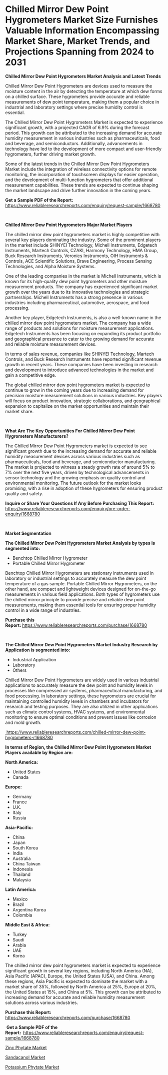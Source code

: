 <p><h1>Chilled Mirror Dew Point Hygrometers Market Size Furnishes Valuable Information Encompassing Market Share, Market Trends, and Projections Spanning from 2024 to 2031</h1></p><p><strong>Chilled Mirror Dew Point Hygrometers Market Analysis and Latest Trends</strong></p>
<p><p>Chilled Mirror Dew Point Hygrometers are devices used to measure the moisture content in the air by detecting the temperature at which dew forms on a chilled surface. These hygrometers provide accurate and reliable measurements of dew point temperature, making them a popular choice in industrial and laboratory settings where precise humidity control is essential.</p><p>The Chilled Mirror Dew Point Hygrometers Market is expected to experience significant growth, with a projected CAGR of 6.9% during the forecast period. This growth can be attributed to the increasing demand for accurate humidity measurement in various industries such as pharmaceuticals, food and beverage, and semiconductors. Additionally, advancements in technology have led to the development of more compact and user-friendly hygrometers, further driving market growth.</p><p>Some of the latest trends in the Chilled Mirror Dew Point Hygrometers Market include the integration of wireless connectivity options for remote monitoring, the incorporation of touchscreen displays for easier operation, and the development of multi-function hygrometers that offer additional measurement capabilities. These trends are expected to continue shaping the market landscape and drive further innovation in the coming years.</p></p>
<p><strong>Get a Sample PDF of the Report:&nbsp;</strong> <a href="https://www.reliableresearchreports.com/enquiry/request-sample/1668780">https://www.reliableresearchreports.com/enquiry/request-sample/1668780</a></p>
<p>&nbsp;</p>
<p><strong>Chilled Mirror Dew Point Hygrometers Major Market Players</strong></p>
<p><p>The chilled mirror dew point hygrometers market is highly competitive with several key players dominating the industry. Some of the prominent players in the market include SHINYEI Technology, Michell Instruments, Edgetech Instruments, Martech Controls, CZAKI, Harmony Technology, HMA Group, Buck Research Instruments, Veronics Instruments, OIH Instruments & Controls, ACE Scientific Solutions, Brave Engineering, Process Sensing Technologies, and Alpha Moisture Systems.</p><p>One of the leading companies in the market is Michell Instruments, which is known for its high-quality dew point hygrometers and other moisture measurement products. The company has experienced significant market growth over the years due to its innovative technologies and strategic partnerships. Michell Instruments has a strong presence in various industries including pharmaceutical, automotive, aerospace, and food processing.</p><p>Another key player, Edgetech Instruments, is also a well-known name in the chilled mirror dew point hygrometers market. The company has a wide range of products and solutions for moisture measurement applications. Edgetech Instruments has been focusing on expanding its product portfolio and geographical presence to cater to the growing demand for accurate and reliable moisture measurement devices.</p><p>In terms of sales revenue, companies like SHINYEI Technology, Martech Controls, and Buck Research Instruments have reported significant revenue growth in recent years. These companies have been investing in research and development to introduce advanced technologies in the market and gain a competitive edge.</p><p>The global chilled mirror dew point hygrometers market is expected to continue to grow in the coming years due to increasing demand for precision moisture measurement solutions in various industries. Key players will focus on product innovation, strategic collaborations, and geographical expansion to capitalize on the market opportunities and maintain their market share.</p></p>
<p>&nbsp;</p>
<p><strong>What Are The Key Opportunities For Chilled Mirror Dew Point Hygrometers Manufacturers?</strong></p>
<p><p>The Chilled Mirror Dew Point Hygrometers market is expected to see significant growth due to the increasing demand for accurate and reliable humidity measurement devices across various industries such as pharmaceuticals, food and beverage, and semiconductor manufacturing. The market is projected to witness a steady growth rate of around 5% to 7% over the next five years, driven by technological advancements in sensor technology and the growing emphasis on quality control and environmental monitoring. The future outlook for the market looks promising, with a rise in adoption of these hygrometers for ensuring product quality and safety.</p></p>
<p><strong>Inquire or Share Your Questions If Any Before Purchasing This Report:</strong> <a href="https://www.reliableresearchreports.com/enquiry/pre-order-enquiry/1668780">https://www.reliableresearchreports.com/enquiry/pre-order-enquiry/1668780</a></p>
<p>&nbsp;</p>
<p><strong>Market Segmentation</strong></p>
<p><strong>The Chilled Mirror Dew Point Hygrometers Market Analysis by types is segmented into:</strong></p>
<p><ul><li>Benchtop Chilled Mirror Hygrometer</li><li>Portable Chilled Mirror Hygrometer</li></ul></p>
<p><p>Benchtop Chilled Mirror Hygrometers are stationary instruments used in laboratory or industrial settings to accurately measure the dew point temperature of a gas sample. Portable Chilled Mirror Hygrometers, on the other hand, are compact and lightweight devices designed for on-the-go measurements in various field applications. Both types of hygrometers use the chilled mirror principle to provide precise and reliable dew point measurements, making them essential tools for ensuring proper humidity control in a wide range of industries.</p></p>
<p><strong>Purchase this Report:&nbsp;</strong><a href="https://www.reliableresearchreports.com/purchase/1668780">https://www.reliableresearchreports.com/purchase/1668780</a></p>
<p>&nbsp;</p>
<p><strong>The Chilled Mirror Dew Point Hygrometers Market Industry Research by Application is segmented into:</strong></p>
<p><ul><li>Industrial Application</li><li>Laboratory</li><li>Others</li></ul></p>
<p><p>Chilled Mirror Dew Point Hygrometers are widely used in various industrial applications to accurately measure the dew point and humidity levels in processes like compressed air systems, pharmaceutical manufacturing, and food processing. In laboratory settings, these hygrometers are crucial for maintaining controlled humidity levels in chambers and incubators for research and testing purposes. They are also utilized in other applications such as climate control systems, HVAC systems, and environmental monitoring to ensure optimal conditions and prevent issues like corrosion and mold growth.</p></p>
<p><a href="https://www.reliableresearchreports.com/chilled-mirror-dew-point-hygrometers-r1668780">&nbsp;https://www.reliableresearchreports.com/chilled-mirror-dew-point-hygrometers-r1668780</a></p>
<p><strong>In terms of Region, the Chilled Mirror Dew Point Hygrometers Market Players available by Region are:</strong></p>
<p>
    <p> <strong> North America: </strong>
        <ul>
            <li>United States</li>
            <li>Canada</li>
        </ul>
        </p> 
    <p> <strong> Europe: </strong>
        <ul>
            <li>Germany</li>
            <li>France</li>
            <li>U.K.</li>
            <li>Italy</li>
            <li>Russia</li>
        </ul>
        </p> 
    <p> <strong> Asia-Pacific: </strong>
        <ul>
            <li>China</li>
            <li>Japan</li>
            <li>South Korea</li>
            <li>India</li>
            <li>Australia</li>
            <li>China Taiwan</li>
            <li>Indonesia</li>
            <li>Thailand</li>
            <li>Malaysia</li>
        </ul>
        </p> 
    <p> <strong> Latin America: </strong>
        <ul>
            <li>Mexico</li>
            <li>Brazil</li>
            <li>Argentina Korea</li>
            <li>Colombia</li>
        </ul>
        </p> 
    <p> <strong> Middle East & Africa: </strong>
        <ul>
            <li>Turkey</li>
            <li>Saudi</li>
            <li>Arabia</li>
            <li>UAE</li>
            <li>Korea</li>
        </ul>
    </p>
    </p>
<p><p>The chilled mirror dew point hygrometers market is expected to experience significant growth in several key regions, including North America (NA), Asia Pacific (APAC), Europe, the United States (USA), and China. Among these regions, Asia Pacific is expected to dominate the market with a market share of 35%, followed by North America at 25%, Europe at 20%, the United States at 15%, and China at 5%. This growth can be attributed to increasing demand for accurate and reliable humidity measurement solutions across various industries.</p></p>
<p><strong>Purchase this Report: </strong><a href="https://www.reliableresearchreports.com/purchase/1668780">https://www.reliableresearchreports.com/purchase/1668780</a></p>
<p>&nbsp;<strong>Get a Sample PDF of the Report:&nbsp;&nbsp;</strong><a href="https://www.reliableresearchreports.com/enquiry/request-sample/1668780">https://www.reliableresearchreports.com/enquiry/request-sample/1668780</a></p>
<p><strong></strong></p>
<p><p><a href="https://www.linkedin.com/pulse/zinc-phytate-market-offers-provide-insightful-data-time-period-ae79e?trackingId=YAEXdatxQyZjQfewD5P1Mw%3D%3D">Zinc Phytate Market</a></p><p><a href="https://www.linkedin.com/pulse/sandacanol-market-size-furnishes-valuable-information-encompassing-rtape?trackingId=0WhtJxVTFQunrF7cNkhbHA%3D%3D">Sandacanol Market</a></p><p><a href="https://www.linkedin.com/pulse/potassium-phytate-market-insights-players-forecast-till-2031-zwa7e?trackingId=b3CHWP%2Fe%2FcOJTYXKuMSZ4A%3D%3D">Potassium Phytate Market</a></p></p>